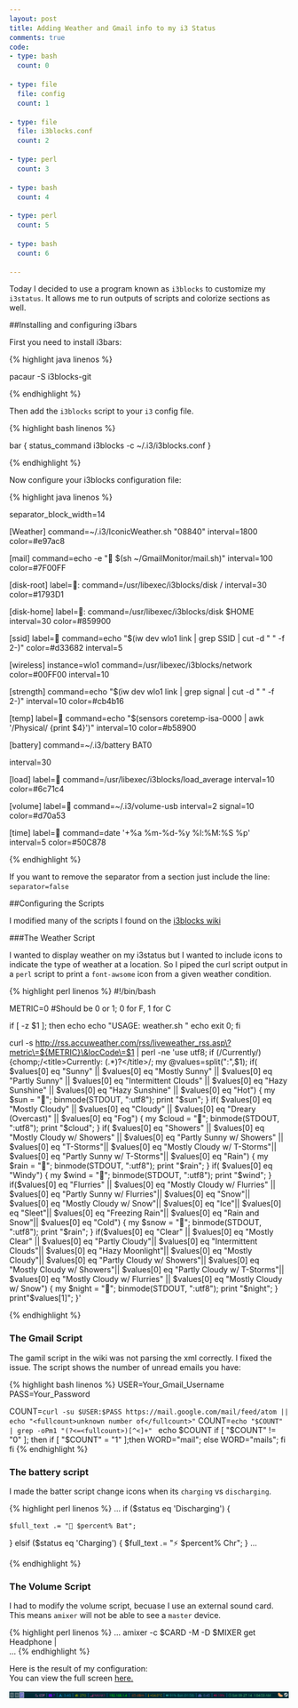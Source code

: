 ```yaml
---
layout: post
title: Adding Weather and Gmail info to my i3 Status 
comments: true
code:
- type: bash 
  count: 0

- type: file
  file: config
  count: 1

- type: file
  file: i3blocks.conf
  count: 2

- type: perl
  count: 3

- type: bash
  count: 4

- type: perl
  count: 5

- type: bash
  count: 6

---
```

Today I decided to use a program known as `i3blocks` to customize my `i3status`. It allows me to run outputs of scripts and colorize sections as well.

##Installing and configuring i3bars

First you need to install i3bars:

{% highlight java linenos %}

pacaur -S i3blocks-git

{% endhighlight %}

Then add the `i3blocks` script to your `i3` config file.

{% highlight bash linenos %}

bar 
	{
	status_command i3blocks -c ~/.i3/i3blocks.conf
	}

{% endhighlight %}

Now configure your i3blocks configuration file:

{% highlight java linenos %}

separator_block_width=14

[Weather]
command=~/.i3/IconicWeather.sh "08840"
interval=1800
color=#e97ac8


[mail]
command=echo -e " $(sh ~/GmailMonitor/mail.sh)"
interval=100
color=#7F00FF 

[disk-root]
label=:
command=/usr/libexec/i3blocks/disk /
interval=30
color=#1793D1


[disk-home]
label=:
command=/usr/libexec/i3blocks/disk $HOME
interval=30
color=#859900

[ssid]
label=
command=echo "$(iw dev wlo1 link | grep SSID | cut -d " " -f 2-)"
color=#d33682
interval=5

[wireless]
instance=wlo1
command=/usr/libexec/i3blocks/network
color=#00FF00
interval=10

[strength]
command=echo "$(iw dev wlo1 link | grep signal | cut -d " " -f 2-)"
interval=10
color=#cb4b16

[temp]
label=
command=echo "$(sensors coretemp-isa-0000 | awk '/Physical/ {print $4}')"
interval=10
color=#b58900


[battery]
command=~/.i3/battery BAT0

interval=30

[load]
label= 
command=/usr/libexec/i3blocks/load_average
interval=10
color=#6c71c4


[volume]
label=
command=~/.i3/volume-usb
interval=2
signal=10
color=#d70a53


[time]
label=
command=date '+%a %m-%d-%y %l:%M:%S %p'
interval=5
color=#50C878


{% endhighlight %}

If you want to remove the separator from a section just include the line: 
`separator=false` 


##Configuring the Scripts

I modified many of the scripts I found on the <a
href="https://github.com/vivien/i3blocks/wiki"> i3blocks wiki</a>

###The Weather Script

I wanted to display weather on my i3status but I wanted to include 
icons to indicate the type of weather at a location. So I piped the curl script
output in a `perl` script to print a `font-awsome` icon from a given weather
condition. 

{% highlight perl linenos %}
#!/bin/bash 

METRIC=0 #Should be 0 or 1; 0 for F, 1 for C
 
if [ -z $1 ]; then
echo
echo "USAGE: weather.sh <locationcode>"
echo
exit 0;
fi
 
curl -s http://rss.accuweather.com/rss/liveweather_rss.asp\?metric\=${METRIC}\&locCode\=$1 | perl -ne 'use utf8; if (/Currently/) {chomp;/\<title\>Currently: (.*)?\<\/title\>/; my @values=split(":",$1); if( $values[0] eq "Sunny" || $values[0] eq "Mostly Sunny" || $values[0] eq "Partly Sunny" || $values[0] eq "Intermittent Clouds" || $values[0] eq "Hazy Sunshine" || $values[0] eq "Hazy Sunshine" || $values[0] eq "Hot") 
{
my $sun = "";
binmode(STDOUT, ":utf8");
print "$sun";
}
if( $values[0] eq "Mostly Cloudy" || $values[0] eq "Cloudy" || $values[0] eq "Dreary (Overcast)" || $values[0] eq "Fog")
{
my $cloud = "";
binmode(STDOUT, ":utf8");
print "$cloud";
}
if( $values[0] eq "Showers" || $values[0] eq "Mostly Cloudy w/ Showers" || $values[0] eq "Partly Sunny w/ Showers" || $values[0] eq "T-Storms"|| $values[0] eq "Mostly Cloudy w/ T-Storms"|| $values[0] eq "Partly Sunny w/ T-Storms"|| $values[0] eq "Rain")
{
my $rain = "";
binmode(STDOUT, ":utf8");
print "$rain";
}
if( $values[0] eq "Windy")
{
my $wind = "";
binmode(STDOUT, ":utf8");
print "$wind";
} 
if($values[0] eq "Flurries" || $values[0] eq "Mostly Cloudy w/ Flurries" || $values[0] eq "Partly Sunny w/ Flurries"|| $values[0] eq "Snow"|| $values[0] eq "Mostly Cloudy w/ Snow"|| $values[0] eq "Ice"|| $values[0] eq "Sleet"|| $values[0] eq "Freezing Rain"|| $values[0] eq "Rain and Snow"|| $values[0] eq "Cold")
{
my $snow = "";
binmode(STDOUT, ":utf8");
print "$rain";
}
if($values[0] eq "Clear" || $values[0] eq "Mostly Clear" || $values[0] eq "Partly Cloudy"|| $values[0] eq "Intermittent Clouds"|| $values[0] eq "Hazy Moonlight"|| $values[0] eq "Mostly Cloudy"|| $values[0] eq "Partly Cloudy w/ Showers"|| $values[0] eq "Mostly Cloudy w/ Showers"|| $values[0] eq "Partly Cloudy w/ T-Storms"|| $values[0] eq "Mostly Cloudy w/ Flurries" || $values[0] eq "Mostly Cloudy w/ Snow")
{
my $night = "";
binmode(STDOUT, ":utf8");
print "$night";
}
print"$values[1]"; }'

{% endhighlight %}

### The Gmail Script

The gamil script in the wiki was not parsing the xml correctly. I fixed the
issue. The script shows the number of unread emails you have:

{% highlight bash linenos %}
USER=Your_Gmail_Username
PASS=Your_Password
 
COUNT=`curl -su $USER:$PASS https://mail.google.com/mail/feed/atom || echo "<fullcount>unknown number of</fullcount>"`
COUNT=`echo "$COUNT" | grep -oPm1 "(?<=<fullcount>)[^<]+" `
echo $COUNT
if [ "$COUNT" != "0" ]; then
    if [ "$COUNT" = "1" ];then
        WORD="mail";
    else
        WORD="mails";
    fi
fi
{% endhighlight %}

### The battery script

I made the batter script change icons when its `charging` vs `discharging`.

{% highlight perl linenos %}
...
if ($status eq 'Discharging') {
    
	$full_text .= " $percent% Bat";
} elsif ($status eq 'Charging') {
	$full_text .= "⚡ $percent% Chr";
}
... 

{% endhighlight %}

### The Volume Script

I had to modify the volume script, becuase I use an external sound card. This
means `amixer` will not be able to see a `master` device.

{% highlight perl linenos %}
...
amixer -c $CARD -M -D $MIXER get Headphone |  
... 
{% endhighlight %}

Here is the result of my configuration:<br>
You can view the full screen <a href="/images/i3status.png"> here. </a>

<img src="/images/i3status.png">









